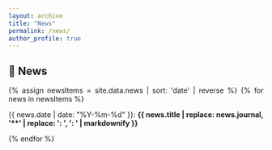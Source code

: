 ```yaml
---
layout: archive
title: "News"
permalink: /news/
author_profile: true
---
```

## &#x1F4E3; News
<div style="text-align:justify">
{% assign newsItems = site.data.news | sort: 'date' | reverse %}
{% for news in newsItems %}
<p>{{ news.date | date: "%Y-%m-%d" }}: <strong>{{ news.title | replace: news.journal, '**' | replace: ': ', ':&nbsp;' | markdownify }}</strong></p>
{% endfor %}
</div>


